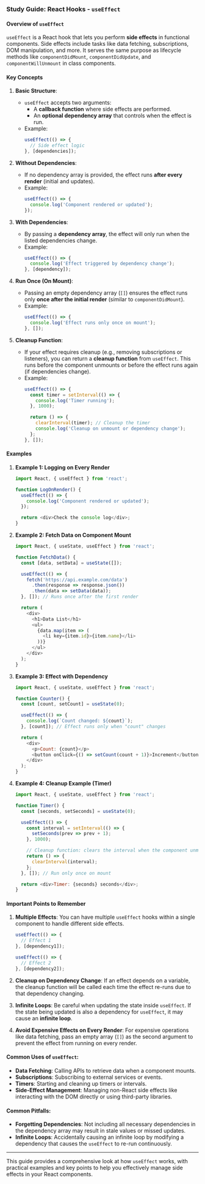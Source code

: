 ### Study Guide: **React Hooks - `useEffect`**

#### **Overview of `useEffect`**
`useEffect` is a React hook that lets you perform **side effects** in functional components. Side effects include tasks like data fetching, subscriptions, DOM manipulation, and more. It serves the same purpose as lifecycle methods like `componentDidMount`, `componentDidUpdate`, and `componentWillUnmount` in class components.

#### **Key Concepts**

1. **Basic Structure**:
   - `useEffect` accepts two arguments:
     - A **callback function** where side effects are performed.
     - An **optional dependency array** that controls when the effect is run.
   - Example:
     ```javascript
     useEffect(() => {
       // Side effect logic
     }, [dependencies]);
     ```

2. **Without Dependencies**:
   - If no dependency array is provided, the effect runs **after every render** (initial and updates).
   - Example:
     ```javascript
     useEffect(() => {
       console.log('Component rendered or updated');
     });
     ```

3. **With Dependencies**:
   - By passing a **dependency array**, the effect will only run when the listed dependencies change.
   - Example:
     ```javascript
     useEffect(() => {
       console.log('Effect triggered by dependency change');
     }, [dependency]);
     ```

4. **Run Once (On Mount)**:
   - Passing an empty dependency array (`[]`) ensures the effect runs only **once after the initial render** (similar to `componentDidMount`).
   - Example:
     ```javascript
     useEffect(() => {
       console.log('Effect runs only once on mount');
     }, []);
     ```

5. **Cleanup Function**:
   - If your effect requires cleanup (e.g., removing subscriptions or listeners), you can return a **cleanup function** from `useEffect`. This runs before the component unmounts or before the effect runs again (if dependencies change).
   - Example:
     ```javascript
     useEffect(() => {
       const timer = setInterval(() => {
         console.log('Timer running');
       }, 1000);

       return () => {
         clearInterval(timer); // Cleanup the timer
         console.log('Cleanup on unmount or dependency change');
       };
     }, []);
     ```

#### **Examples**

1. **Example 1: Logging on Every Render**
   ```javascript
   import React, { useEffect } from 'react';

   function LogOnRender() {
     useEffect(() => {
       console.log('Component rendered or updated');
     });

     return <div>Check the console log</div>;
   }
   ```

2. **Example 2: Fetch Data on Component Mount**
   ```javascript
   import React, { useState, useEffect } from 'react';

   function FetchData() {
     const [data, setData] = useState([]);

     useEffect(() => {
       fetch('https://api.example.com/data')
         .then(response => response.json())
         .then(data => setData(data));
     }, []); // Runs once after the first render

     return (
       <div>
         <h1>Data List</h1>
         <ul>
           {data.map(item => (
             <li key={item.id}>{item.name}</li>
           ))}
         </ul>
       </div>
     );
   }
   ```

3. **Example 3: Effect with Dependency**
   ```javascript
   import React, { useState, useEffect } from 'react';

   function Counter() {
     const [count, setCount] = useState(0);

     useEffect(() => {
       console.log(`Count changed: ${count}`);
     }, [count]); // Effect runs only when "count" changes

     return (
       <div>
         <p>Count: {count}</p>
         <button onClick={() => setCount(count + 1)}>Increment</button>
       </div>
     );
   }
   ```

4. **Example 4: Cleanup Example (Timer)**
   ```javascript
   import React, { useState, useEffect } from 'react';

   function Timer() {
     const [seconds, setSeconds] = useState(0);

     useEffect(() => {
       const interval = setInterval(() => {
         setSeconds(prev => prev + 1);
       }, 1000);

       // Cleanup function: clears the interval when the component unmounts
       return () => {
         clearInterval(interval);
       };
     }, []); // Run only once on mount

     return <div>Timer: {seconds} seconds</div>;
   }
   ```

#### **Important Points to Remember**

1. **Multiple Effects**: You can have multiple `useEffect` hooks within a single component to handle different side effects.
   ```javascript
   useEffect(() => {
     // Effect 1
   }, [dependency1]);

   useEffect(() => {
     // Effect 2
   }, [dependency2]);
   ```

2. **Cleanup on Dependency Change**: If an effect depends on a variable, the cleanup function will be called each time the effect re-runs due to that dependency changing.

3. **Infinite Loops**: Be careful when updating the state inside `useEffect`. If the state being updated is also a dependency for `useEffect`, it may cause an **infinite loop**.

4. **Avoid Expensive Effects on Every Render**: For expensive operations like data fetching, pass an empty array (`[]`) as the second argument to prevent the effect from running on every render.

#### **Common Uses of `useEffect`**:
- **Data Fetching**: Calling APIs to retrieve data when a component mounts.
- **Subscriptions**: Subscribing to external services or events.
- **Timers**: Starting and cleaning up timers or intervals.
- **Side-Effect Management**: Managing non-React side effects like interacting with the DOM directly or using third-party libraries.

#### **Common Pitfalls**:
- **Forgetting Dependencies**: Not including all necessary dependencies in the dependency array may result in stale values or missed updates.
- **Infinite Loops**: Accidentally causing an infinite loop by modifying a dependency that causes the `useEffect` to re-run continuously.

---

This guide provides a comprehensive look at how `useEffect` works, with practical examples and key points to help you effectively manage side effects in your React components.